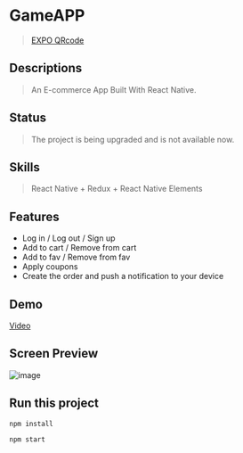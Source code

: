 # GameAPP
 > [EXPO QRcode](https://expo.io/@finnosamu/GameApp)       
 
## Descriptions
> An E-commerce App Built With React Native.

## Status
> The project is being upgraded and is not available now.

## Skills
> React Native + Redux + React Native Elements
## Features
* Log in / Log out / Sign up  
* Add to cart / Remove from cart 
* Add to fav / Remove from fav
* Apply coupons
* Create the order and push a notification to your device 

## Demo
[Video](https://streamable.com/j229ge)
## Screen Preview
![image](https://github.com/owllion/Styled-component-practice/blob/main/CollageMaker_20210706_110116279.jpg)

## Run this project
```
npm install

npm start
```
